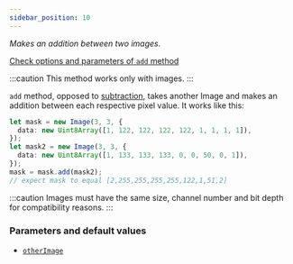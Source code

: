 ```yaml
---
sidebar_position: 10
---
```


_Makes an addition between two images._

[Check options and parameters of `add` method](https://image-js.github.io/image-js-typescript/classes/Image.html#add 'github.io link')

:::caution
This method works only with images.
:::

`add` method, opposed to [subtraction](./Subtraction.md 'internal link on subtract'), takes another Image and makes an addition between each respective pixel value.
It works like this:

```ts
let mask = new Image(3, 3, {
  data: new Uint8Array([1, 122, 122, 122, 122, 1, 1, 1, 1]),
});
let mask2 = new Image(3, 3, {
  data: new Uint8Array([1, 133, 133, 133, 0, 0, 50, 0, 1]),
});
mask = mask.add(mask2);
// expect mask to equal [2,255,255,255,255,122,1,51,2]
```

:::caution
Images must have the same size, channel number and bit depth for compatibility reasons.
:::

### Parameters and default values

- [`otherImage`](https://image-js.github.io/image-js-typescript/classes/Mask.html#subtract 'github.io link')
